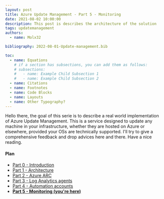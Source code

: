 ```yaml
---
layout: post
title: Azure Update Management - Part 5 - Monitoring
date: 2021-08-02 10:00:00
description: This post is describes the architecture of the solution
tags: updatemanagement
authors:
  - name: Molx32

bibliography: 2022-08-01-Update-management.bib

toc:
  - name: Equations
    # if a section has subsections, you can add them as follows:
    # subsections:
    #   - name: Example Child Subsection 1
    #   - name: Example Child Subsection 2
  - name: Citations
  - name: Footnotes
  - name: Code Blocks
  - name: Layouts
  - name: Other Typography?
---
```

Hello there, the goal of this serie is to describe a real world implementation of Azure Update Management. This is a service designed to update any machine in your infrastructure, whether they are hosted on Azure or elsewhere, provided your OSs are technically supported. I'll try to give a comprehensive feedback and drop advices here and there. Have a nice reading.

#### Plan
- [Part 0 - Introduction](/al-folio/blog/2021/Update-management-00/)
- [Part 1 - Architecture](/al-folio/blog/2021/Update-management-01/)
- [Part 2 - Azure ARC](/al-folio/blog/2021/Update-management-02/)
- [Part 3 - Log Analytics agents](/al-folio/blog/2021/Update-management-03/)
- [Part 4 - Automation accounts](/al-folio/blog/2021/Update-management-04/)
- <b>[Part 5 - Monitoring (you're here)](/al-folio/blog/2021/Update-management-05/)</b>

